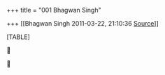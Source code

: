 +++
title = "001 Bhagwan Singh"

+++
[[Bhagwan Singh	2011-03-22, 21:10:36 [Source](https://groups.google.com/g/bvparishat/c/tTFbnN4ebHk)]]



[TABLE]





